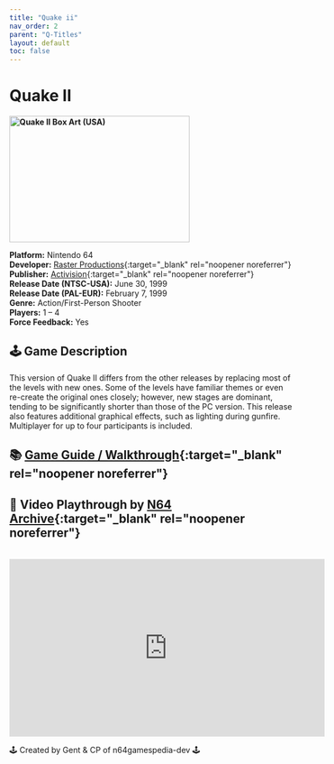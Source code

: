 ```yaml
---
title: "Quake ii"
nav_order: 2
parent: "Q-Titles"
layout: default
toc: false
---
```


# Quake II

<b>
<img src="https://images.launchbox-app.com//f63d809d-7668-43d8-8772-20de0b044071.jpg" alt="Quake II Box Art (USA)" width="320" height="224" />
</b>

**Platform:** Nintendo 64  
**Developer:** [Raster Productions](https://www.mobygames.com/company/raster-productions-llc){:target="_blank" rel="noopener noreferrer"}  
**Publisher:** [Activision](https://en.wikipedia.org/wiki/Activision){:target="_blank" rel="noopener noreferrer"}  
**Release Date (NTSC-USA):** June 30, 1999  
**Release Date (PAL-EUR):** February 7, 1999  
**Genre:** Action/First-Person Shooter  
**Players:** 1 – 4  
**Force Feedback:** Yes  

## 🕹️ Game Description
This version of Quake II differs from the other releases by replacing most of the levels with new ones. Some of the levels have familiar themes or even re-create the original ones closely; however, new stages are dominant, tending to be significantly shorter than those of the PC version. This release also features additional graphical effects, such as lighting during gunfire. Multiplayer for up to four participants is included.

## 📚 [Game Guide / Walkthrough](https://gamefaqs.gamespot.com/n64/198378-quake-ii/faqs/51546){:target="_blank" rel="noopener noreferrer"}

## 🎥 Video Playthrough by [N64 Archive](https://www.youtube.com/c/N64Archive){:target="_blank" rel="noopener noreferrer"}
<br />
<iframe width="560" height="315" src="https://www.youtube.com/embed/SeezKBI5kew?si=OpVaoZtmkHzJSr74" title="Quake II Gameplay" frameborder="0" allowfullscreen></iframe>

🕹️ Created by Gent & CP of n64gamespedia-dev 🕹️  
<!-- Vault Format: n64gamespedia-dev -->  
<!-- Protocol Source: _vault-specs/format-protocol.md -->
